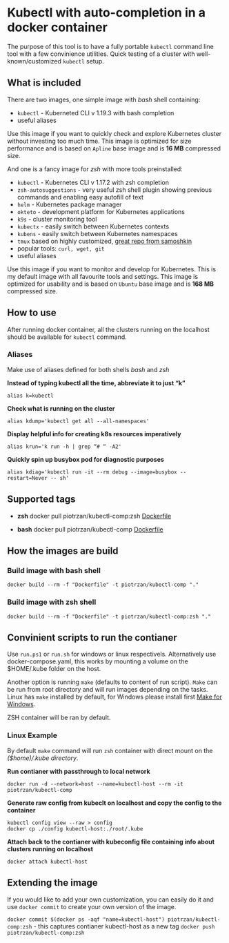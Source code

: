 # Kubectl with auto-completion in a docker container

The purpose of this tool is to have a fully portable `kubectl` command line tool with a few convinience utilities.
Quick testing of a cluster with well-known/customized `kubectl` setup.

## What is included

There are two images, one simple image with *bash* shell containing:

- `kubectl` - Kuberneted CLI v 1.19.3 with bash completion
- useful aliases

Use this image if you want to quickly check and explore Kubernetes cluster without investing too much time.
This image is optimized for size performance and is based on ``Apline`` base image and is **16 MB** compressed size.

And one is a fancy image for *zsh* with more tools preinstalled:

- `kubectl` - Kubernetes CLI v 1.17.2 with zsh completion
- `zsh-autosuggestions` - very useful zsh shell plugin showing previous commands and enabling easy autofill of text
- `helm` - Kubernetes package manager
- `okteto` - development platform for Kubernetes applications
- `k9s` - cluster monitoring tool
- `kubectx` - easily switch between Kubernetes contexts
- `kubens` - easily switch between Kubernetes namespaces
- `tmux` based on highly customized, [great repo from samoshkin](https://github.com/samoshkin/tmux-config)
- popular tools: `curl, wget, git`
- useful aliases

Use this image if you want to monitor and develop for Kubernetes. This is my default image with all favourite tools and settings.
This image is optimized for usability and is based on ``Ubuntu`` base image and is **168 MB** compressed size.

## How to use

After running docker container, all the clusters running on the localhost should be available for `kubectl` command.

### Aliases

Make use of aliases defined for both shells *bash* and *zsh*

__Instead of typing kubectl all the time, abbreviate it to just “k”__

    alias k=kubectl

__Check what is running on the cluster__

    alias kdump='kubectl get all --all-namespaces'

__Display helpful info for creating k8s resources imperatively__

    alias krun='k run -h | grep “# “ -A2'

__Quickly spin up busybox pod for diagnostic purposes__

    alias kdiag='kubectl run -it --rm debug --image=busybox --restart=Never -- sh'

## Supported tags

- **zsh**
  docker pull piotrzan/kubectl-comp:zsh
  [Dockerfile](https://github.com/Piotr1215/kubectl-container/blob/master/zsh/Dockerfile)

- **bash**
  docker pull piotrzan/kubectl-comp
  [Dockerfile](https://github.com/Piotr1215/kubectl-container/blob/master/bash/Dockerfile)

## How the images are build

### Build image with bash shell

    docker build --rm -f "Dockerfile" -t piotrzan/kubectl-comp "."

### Build image with zsh shell

    docker build --rm -f "Dockerfile" -t piotrzan/kubectl-comp:zsh "."

## Convinient scripts to run the contianer

Use `run.ps1` or `run.sh` for windows or linux respectivels.
Alternatively use docker-compose.yaml, this works by mounting a volume on the $HOME/.kube folder on the host.

Another option is running `make` (defaults to content of run script). `Make` can be run from root directory and will run images depending on the tasks. Linux has `make` installed by default, for Windows please install first [Make for Windows](http://gnuwin32.sourceforge.net/packages/make.htm).

ZSH container will be ran by default.

### Linux Example

By default `make` command will run `zsh` container with direct mount on the *($home)/.kube directory*.

**Run contianer with passthrough to local network**

    docker run -d --network=host --name=kubectl-host --rm -it piotrzan/kubectl-comp

**Generate raw config from kubeclt on localhost and copy the config to the container**

    kubectl config view --raw > config
    docker cp ./config kubectl-host:./root/.kube

**Attach back to the contianer with kubeconfig file containing info about clusters running on localhost**

    docker attach kubectl-host

## Extending the image

If you would like to add your own customization, you can easily do it and use `docker commit` to create your own version of the image.

`docker commit $(docker ps -aqf "name=kubectl-host") piotrzan/kubectl-comp:zsh` - this captures contianer kubectl-host as a new tag
`docker push piotrzan/kubectl-comp:zsh`
